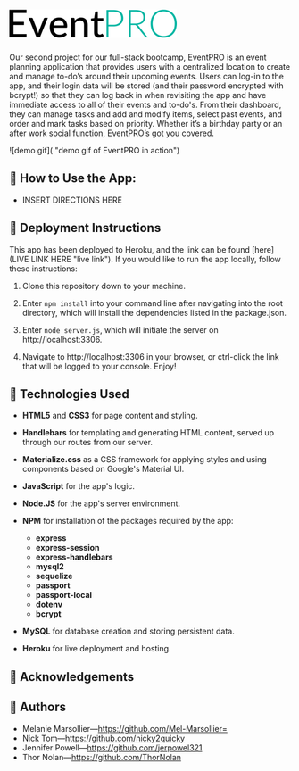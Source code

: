 ![EventPro logo](/public/assets/images/event-pro-3-logo.png "EventPro Logo Image")
====================================
Our second project for our full-stack bootcamp, EventPRO is an event planning application that provides users with a centralized location to create and manage to-do’s around their upcoming events. Users can log-in to the app, and their login data will be stored (and their password encrypted with bcrypt!) so that they can log back in when revisiting the app and have immediate access to all of their events and to-do's. From their dashboard, they can manage tasks and add and modify items, select past events, and order and mark tasks based on priority. Whether it’s a birthday party or an after work social function, EventPRO’s got you covered.

![demo gif]( "demo gif of EventPRO in action")

## 🔑 How to Use the App:

+ INSERT DIRECTIONS HERE

## 📁 Deployment Instructions

This app has been deployed to Heroku, and the link can be found [here](LIVE LINK HERE "live link"). If you would like to run the app locally, follow these instructions: 

1. Clone this repository down to your machine.
   
2. Enter `npm install` into your command line after navigating into the root directory, which will install the dependencies listed in the package.json.
   
3. Enter `node server.js`, which will initiate the server on http://localhost:3306.
   
4. Navigate to http://localhost:3306 in your browser, or ctrl-click the link that will be logged to your console. Enjoy!

## 🔧 Technologies Used  

+ **HTML5** and **CSS3** for page content and styling.

+ **Handlebars** for templating and generating HTML content, served up through our routes from our server.

+ **Materialize.css** as a CSS framework for applying styles and using components based on Google's Material UI.

+ **JavaScript** for the app's logic.
  
+ **Node.JS** for the app's server environment.

+ **NPM** for installation of the packages required by the app:
  + **express**
  + **express-session**
  + **express-handlebars**
  + **mysql2**
  + **sequelize**
  + **passport**
  + **passport-local**
  + **dotenv**
  + **bcrypt**
  
+ **MySQL** for database creation and storing persistent data.
  
+ **Heroku** for live deployment and hosting.

## 🌟 Acknowledgements


    
## 🔗 Authors 

+ Melanie Marsollier—https://github.com/Mel-Marsollier=
+ Nick Tom—https://github.com/nicky2quicky
+ Jennifer Powell—https://github.com/jerpowel321
+ Thor Nolan—https://github.com/ThorNolan


